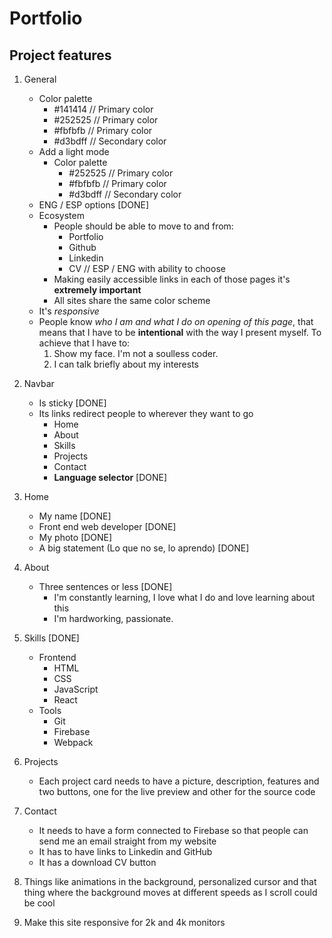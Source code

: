 # Portfolio

## Project features

1. General

    - Color palette
        - #141414 // Primary color
        - #252525 // Primary color
        - #fbfbfb // Primary color
        - #d3bdff // Secondary color
    - Add a light mode
        - Color palette
            - #252525 // Primary color
            - #fbfbfb // Primary color
            - #d3bdff // Secondary color
    - ENG / ESP options [DONE]
    - Ecosystem
        - People should be able to move to and from:
            - Portfolio
            - Github
            - Linkedin
            - CV // ESP / ENG with ability to choose
        - Making easily accessible links in each of those pages it's **extremely important**
        - All sites share the same color scheme
    - It's _responsive_
    - People know _who I am and what I do on opening of this page_, that means that I have to be **intentional** with the way I present myself. To achieve that I have to:
        1. Show my face. I'm not a soulless coder.
        2. I can talk briefly about my interests

2. Navbar

    - Is sticky [DONE]
    - Its links redirect people to wherever they want to go
        - Home
        - About
        - Skills
        - Projects
        - Contact
        - **Language selector** [DONE]

3. Home

    - My name [DONE]
    - Front end web developer [DONE]
    - My photo [DONE]
    - A big statement (Lo que no se, lo aprendo) [DONE]

4. About

    - Three sentences or less [DONE]
        - I'm constantly learning, I love what I do and love learning about this
        - I'm hardworking, passionate.

5. Skills [DONE]

    - Frontend
        - HTML
        - CSS
        - JavaScript
        - React
    - Tools
        - Git
        - Firebase
        - Webpack

6. Projects

    - Each project card needs to have a picture, description, features and two buttons, one for the live preview and other for the source code

7. Contact

    - It needs to have a form connected to Firebase so that people can send me an email straight from my website
    - It has to have links to Linkedin and GitHub
    - It has a download CV button

8. Things like animations in the background, personalized cursor and that thing where the background moves at different speeds as I scroll could be cool

9. Make this site responsive for 2k and 4k monitors